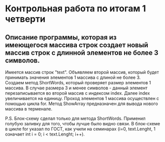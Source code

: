 # Контрольная работа по итогам 1 четверти
## Описание программы, которая из имеющегося массива строк создает новый массив строк с длинной элементов не более 3 символов. 
Имеется массив строк "text". 
Объявляем второй массив, который будет принимать значения элементов 1 массива с длиной не более 3.
Создаем метод ShortWords, который проверяет размер элементов 1 массива. В случае размера 3 и менее символов - данный элемент перезаписывается во второй массив с индексом index. Далее index увеличивается на единицу.
Проход элементов 1 массива осуществлен с помощью цикла for.
Метод ShowArray предназначен для вывода нового массива в терменале.

P.S.
Блок-схему сделал только для метода ShortWords.
Применил голубую заливку для того, чтобы лучше было видно связи.
В блок-схеме в цикле for указал по ГОСТ, как учили на семинарах (i=0, text.Lenght, 1 означает int i = 0; i < text.Lenght; i++).
